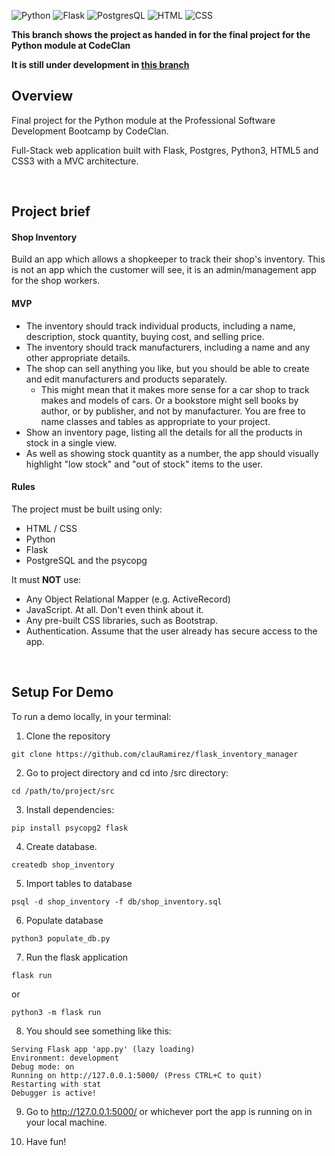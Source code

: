 ![Python](https://img.shields.io/badge/python-v3.5+-blue.svg?style=appveyor)
![Flask](https://img.shields.io/badge/Flask-v2.0.2+-black?style=appveyor&logo=flask&logoColor=white?)
![PostgresQL](https://img.shields.io/badge/PostgreSQL-v14.0-red?style=appveyor&logo=postgresql&logoColor=white)
![HTML](https://img.shields.io/badge/HTML5-E34F26??style=appveyor&logo=html5&logoColor=white+)
![CSS](https://img.shields.io/badge/CSS3-1572B6??&style=appveyor&logo=css3&logoColor=white)

**This branch shows the project as handed in for the final project for the Python module at CodeClan**

**It is still under development in [this branch](https://github.com/clauRamirez/flask_inventory_manager/tree/working)**

## Overview

Final project for the Python module at the Professional Software Development Bootcamp by CodeClan.

Full-Stack web application built with Flask, Postgres, Python3, HTML5 and CSS3 with a MVC architecture.

<br>

## Project brief

#### **Shop Inventory**

Build an app which allows a shopkeeper to track their shop's inventory. This is not an app which the customer will see, it is an admin/management app for the shop workers.

#### **MVP**

* The inventory should track individual products, including a name, description, stock quantity, buying cost, and selling price.
* The inventory should track manufacturers, including a name and any other appropriate details.
* The shop can sell anything you like, but you should be able to create and edit manufacturers and products separately.
  * This might mean that it makes more sense for a car shop to track makes and models of cars. Or a bookstore might sell books by author, or by publisher, and not by manufacturer. You are free to name classes and tables as appropriate to your project.
* Show an inventory page, listing all the details for all the products in stock in a single view.
* As well as showing stock quantity as a number, the app should visually highlight "low stock" and "out of stock" items to the user.

#### **Rules**

The project must be built using only:

* HTML / CSS
* Python
* Flask
* PostgreSQL and the psycopg

It must **NOT** use:

* Any Object Relational Mapper (e.g. ActiveRecord)
* JavaScript. At all. Don't even think about it.
* Any pre-built CSS libraries, such as Bootstrap.
* Authentication. Assume that the user already has secure access to the app.

<br>

## Setup For Demo

To run a demo locally, in your terminal:

1. Clone the repository
```
git clone https://github.com/clauRamirez/flask_inventory_manager
```
2. Go to project directory and cd into /src directory:
```
cd /path/to/project/src
```
3. Install dependencies:
```
pip install psycopg2 flask
```
4. Create database.
```
createdb shop_inventory
```
5. Import tables to database
```
psql -d shop_inventory -f db/shop_inventory.sql
```
6. Populate database
```
python3 populate_db.py
```
7. Run the flask application
```
flask run
```
or
```
python3 -m flask run
```
8. You should see something like this:

```
Serving Flask app 'app.py' (lazy loading)
Environment: development
Debug mode: on
Running on http://127.0.0.1:5000/ (Press CTRL+C to quit)
Restarting with stat
Debugger is active!
```

9. Go to http://127.0.0.1:5000/ or whichever port the 
app is running on in your local machine.

10. Have fun!

<br>
